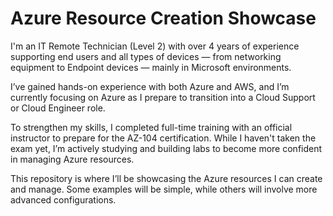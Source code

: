 # Azure Resource Creation Showcase
I'm an IT Remote Technician (Level 2) with over 4 years of experience supporting end users and all types of devices — from networking equipment to Endpoint devices — mainly in Microsoft environments.

I’ve gained hands-on experience with both Azure and AWS, and I’m currently focusing on Azure as I prepare to transition into a Cloud Support or Cloud Engineer role.

To strengthen my skills, I completed full-time training with an official instructor to prepare for the AZ-104 certification. While I haven't taken the exam yet, I’m actively studying and building labs to become more confident in managing Azure resources.

This repository is where I’ll be showcasing the Azure resources I can create and manage. Some examples will be simple, while others will involve more advanced configurations.
